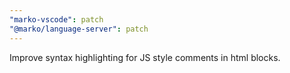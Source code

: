 ```yaml
---
"marko-vscode": patch
"@marko/language-server": patch
---
```


Improve syntax highlighting for JS style comments in html blocks.

